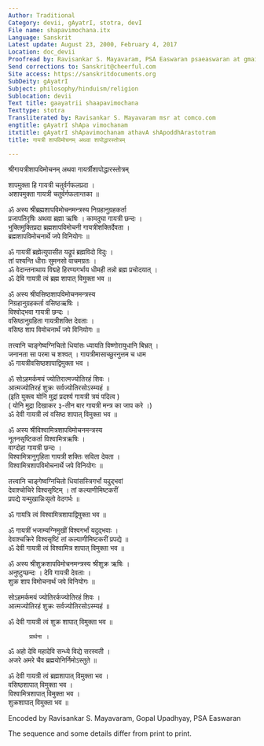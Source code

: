 ```yaml
---
Author: Traditional
Category: devii, gAyatrI, stotra, devI
File name: shapavimochana.itx
Language: Sanskrit
Latest update: August 23, 2000, February 4, 2017
Location: doc_devii
Proofread by: Ravisankar S. Mayavaram, PSA Easwaran psaeaswaran at gmail.com
Send corrections to: Sanskrit@cheerful.com
Site access: https://sanskritdocuments.org
SubDeity: gAyatrI
Subject: philosophy/hinduism/religion
Sublocation: devii
Text title: gaayatrii shaapavimochana
Texttype: stotra
Transliterated by: Ravisankar S. Mayavaram msr at comco.com
engtitle: gAyatrI shApa vimochanam
itxtitle: gAyatrI shApavimochanam athavA shApoddhArastotram
title: गायत्री शापविमोचनम् अथवा शापोद्धारस्तोत्रम्

---
```

  
 श्रीगायत्रीशापविमोचनम् अथवा गायर्त्रीशापोद्धारस्तोत्रम्   
  
शापमुक्ता हि गायत्री चतुर्वर्गफलप्रदा ।  
अशापमुक्ता गायत्री चतुर्वर्गफलान्तका ॥  
  
ॐ अस्य श्रीब्रह्मशापविमोचनमन्त्रस्य निग्रहानुग्रहकर्ता  
प्रजापतिरृषिः अथवा ब्रह्मा ऋषिः । कामदुघा गायत्री छन्दः ।   
भुक्तिमुक्तिप्रदा ब्रह्मशापविमोचनी गायत्रीशक्तिर्देवता ।   
ब्रह्मशापविमोचनार्थे जपे विनियोगः ॥  
  
ॐ गायत्रीं ब्रह्मेत्युपासीत यद्रूपं ब्रह्मविदो विदुः ।  
तां पश्यन्ति धीराः सुमनसो वाचमग्रतः ।  
ॐ वेदान्तनाथाय विद्महे हिरण्यगर्भाय धीमही तन्नो ब्रह्म प्रचोदयात् ।  
ॐ देवि गायत्री त्वं ब्रह्म शापात् विमुक्ता भव ॥  
  
ॐ अस्य श्रीवसिष्ठशापविमोचनमन्त्रस्य  
निग्रहानुग्रहकर्ता वसिष्ठऋषिः ।  
विश्वोद्भवा गायत्री छन्दः ।  
वसिष्ठानुग्रहिता गायत्रीशक्ति देवताः ।  
वसिष्ठ शाप विमोचनार्थं जपे विनियोगः ॥  
  
तत्त्वानि चाङ्गेष्वग्निचितो धियांसः ध्यायति विष्णोरायुधानि बिभ्रत् ।  
जनानता सा परमा च शश्वत् । गायत्रीमासाच्छुरनुत्तम च धाम  
ॐ गायत्रीवसिष्ठशापाद्विमुक्ता भव ।  
  
ॐ सोऽहमर्कमयं ज्योतिरात्मज्योतिरहं शिवः ।   
आत्मज्योतिरहं शुक्रः सर्वज्योतिरसोऽस्म्यहं ॥   
(इति युक्त्व योनि मुद्रां प्रदर्श्य गायत्री त्रयं पदित्व )  
( योनि मुद्रा दिखाकर ३-तीन बार गायत्री मन्त्र का जाप करे ।)   
ॐ देवी गायत्री त्वं वसिष्ठ शापात् विमुक्ता भव ॥  
  
ॐ अस्य श्रीविश्वामित्रशापविमोचनमन्त्रस्य  
नूतनसृष्टिकर्ता विश्वामित्रऋषिः ।  
वाग्दोहा गायत्री छन्दः ।  
विश्वामित्रानुगृहिता गायत्री शक्तिः सविता देवता ।  
विश्वामित्रशापविमोचनार्थे जपे विनियोगः ॥  
  
तत्त्वानि चाङ्गेष्वग्निचितो धियांसस्त्रिगर्भां यदुद्भवां  
देवाश्चोचिरे विश्वसृष्टिम् । तां कल्याणीमिष्टकरीं  
प्रपद्ये यन्मुखान्निःसृतो वेदगर्भः ॥  
  
ॐ गायत्रि त्वं विश्वामित्रशापाद्विमुक्ता भव ॥  
  
ॐ गायत्रीं भजाम्यग्निमुखीं विश्वगर्भां यदुद्भवाः ।   
देवाश्चक्रिरे विश्वसृष्टिं तां कल्याणीमिष्टकरीं प्रपद्ये ॥   
ॐ देवी गायत्री त्वं विश्वामित्र शापात् विमुक्ता भव ॥  
  
ॐ अस्य श्रीशुक्रशापविमोचनमन्त्रस्य श्रीशुक्र ऋषिः ।  
अनुष्टुप्छन्दः । देवि गायत्री देवताः ।  
शुक्र शाप विमोचनार्थं जपे विनियोगः ॥  
  
सोऽहमर्कमयं ज्योतिरर्कज्योतिरहं शिवः ।   
आत्मज्योतिरहं शुक्रः सर्वज्योतिरसोऽस्म्यहं ॥  
  
ॐ देवी गायत्री त्वं शुक्र शापात् विमुक्ता भव ॥  
  
          प्रार्थना ।  
ॐ अहो देवि महादेवि सन्ध्ये विद्ये सरस्वती ।   
अजरे अमरे चैव ब्रह्मयोनिर्निमोऽस्तुते ॥   
  
ॐ देवी गायत्री त्वं ब्रह्मशापात् विमुक्ता भव ।   
वसिष्ठशापात् विमुक्ता भव ।   
विश्वामित्रशापात् विमुक्ता भव ।   
शुक्रशापात् विमुक्ता भव ॥  
  
  
  
Encoded by Ravisankar S. Mayavaram, Gopal Upadhyay, PSA Easwaran  
  
The sequence and some details differ from print to print.  
  
